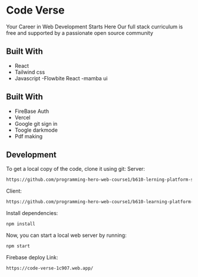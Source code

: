 # Code Verse

Your Career in Web Development Starts Here
Our full stack curriculum is free and supported by a passionate open source community

## Built With

- React
- Tailwind css
- Javascript
  -Flowbite React
  -mamba ui
## Built With

- FireBase Auth
- Vercel
- Google git sign in
- Toogle darkmode
- Pdf making
  
 

## Development

To get a local copy of the code, clone it using git:
Server:

```sh
https://github.com/programming-hero-web-course1/b610-lerning-platform-server-side-SHAON1028

```

Client:

```sh
https://github.com/programming-hero-web-course1/b610-learning-platform-client-side-SHAON1028

```

Install dependencies:

```sh
npm install
```

Now, you can start a local web server by running:

```sh
npm start
```

Firebase deploy Link:

```sh
https://code-verse-1c907.web.app/
```
